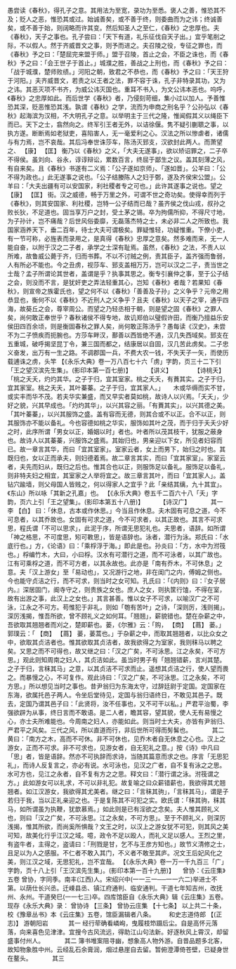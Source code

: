 <!-- { "loadSidebar": true } -->
愚尝读《春秋》，得孔子之意。其用法为至宽，录功为至悉。褒人之善，惟恐其不及；贬人之恶，惟恐其或过。始诚善矣，或不善于终，则委曲而为之讳；终诚善矣，或不善于始，则阔略而许其变。然后知圣人之至仁，《春秋》之忠厚也。夫《春秋》，天子之事也。孔子尝曰：「天下有道，礼乐征伐自天子出。」宜乎笔削之际，不以假人。然于齐威晋文之事，则予而进之。夫召陵之役，专征之罪也，而《春秋》予之曰：「楚屈完来盟于师。」盟于召陵，首止之会，不臣之诛也，而《春秋》予之曰：「会王世子于首止。」城濮之胜，善战之上刑也，而《春秋》予之曰：「战于城濮，楚师败绩。」河阳之朝，致君之不恭也，而《春秋》予之曰：「天王狩于河阳。」夫齐威晋文，若责之以王者之法，罪不容于诛，孔子非特录其功，又为之讳。其恶灭项不书齐，为威公讳灭国也。重耳不书入，为文公讳本恶也。呜呼，《春秋》之忠厚如此。而后世学《春秋》者，乃侵刻苛细，集小过以加人。予善惟恐其深，贬恶惟恐其浅。孰谓《春秋》之学，流而为申商之刑名乎？公孙弘以《春秋》起海滨为汉相，不大明孔子之意。以举明主于三代之隆，惟闻假其义以绳臣下而已。天下之士，翕然向之。终军引王者无外，以诘徐偃。隽不疑引蒯聩之事，以执方遂。断断焉如老狱吏，喜陷害人，无一毫爱利之心。汉法之所以惨虐者，诸儒与有力焉，岂不哀哉。其后冯奉世诛莎车，陈汤灭郅支，汉欲封此两人。而萧望之、 【康】  【匡】 衡乃以《春秋》之义，「大夫无遂事」，欲以矫诏罪之，二子卒不得侯。虽刘向、谷永，谆谆辩讼，累数百言，终屈于鄙生之议。盖其刻薄之风，有自来矣。且《春秋》书遂有二义焉：「公子遂如京师」、「遂如晋」。公羊曰：「公不得为政也。」此无遂事之说也。「公子结媵陈人之妇于鄄，遂及齐侯宋公盟」。公羊曰：「大夫出疆有可以安国家，利社稷者专之可也。」此许其遂事之说也。望之 【康】  【匡】 街。汉之威德，畅于万里之外，可谓不世之奇功矣。使得幸而列于《春秋》，则其安国家、利社稷，岂特一公子结而已哉？虽齐侯之伐山戎，叔孙之败长狄，不足道也。固当享万户之封，受土茅之锡。卒为拘儒所抑，不得尺寸地，为子孙计，岂不痛哉？后世风俗委靡，无磊落杰特之士，未必非二人之所致也。我国家涵养天下，垂二百年，待士大夫可谓极矣。罪疑惟轻，功疑惟重。下僚小吏，有一节可称，必旌表而录用之，是真得《春秋》忠厚之意矣。然多难而来，无一人能自奋，以附于汉之二子者，承学之士深有耻焉。虽然，《春秋》之法，不责人以所难，故鲁威公薨于齐，归而书葬。不以不讨贼之例，责其臣子，盖齐强而鲁弱，人有所必不能也。今之丑虏，视莎车、郅支盖相万万，岂可以汉之二子，责当世之士哉？孟子所谓论其世者，盖谓是乎？执事其思之。衡专引襄仲之事，至于公子结之会，则没而不言，是犹奸吏之弄法轻重其心，岂知《春秋》者哉？若果知《春秋》，则宣帝之族霍氏也，望之何不以《春秋》「善善及子孙」之义争乎？元帝之用恭显也，衡何不以《春秋》不近刑人之义争乎？且夫《春秋》以天子之宰，通乎四海，故葵丘之会，尊宰周公。而望之乃轻丞相于朝，则是望之固《春秋》之罪人矣，尚何敢正奉世乎？春秋诸侯不得专地，故讥郑伯以璧假许田，而衡乃擅益乐安侯田四百余顷，则是衡固春秋之罪人矣，尚何敢正陈汤乎？愚每读《汉史》，未尝不为二子愤疾而扼腕也。方莎车畔汉，鄯善以西皆绝不通，汉几失西域矣。郅支在五重城，破呼揭坚昆丁令，兼三国而都之，结康居以自固，汉几苦此虏矣。二子忠义奋发，出万有一生之路。不调郡国一兵，不费大农一钱，不失天子一矢，而使历载逋诛之虏，头竿
 【《永乐大典》卷一万八百七十六「虏」字韵，页三十二下引「王之望汉滨先生集」。(影印本第一百七册)】 
　　 【讲义】 
　　　 【诗桃夭】 
「桃之夭夭，灼灼其华。之子于归，宜其室家。桃之夭夭，有蕡其实。之子于归，宜其家室。桃之夭夭，其叶蓁蓁。之子于归，宜其家人。」　　木或华缛而实不甘，或实丰而华不茂。若夫华实兼盛，而又早实者莫如桃，故诗人以兴焉。「夭夭」，少好之貌，兴其早成也。「灼灼其华」，以兴其容之丽。「有蕡其实」，以兴其德之美。「其叶蓁蓁」，以兴其服饰之盛。盖有容而无德，则其合或不以正。合不以正，则其服饰亦不能以备礼。今也容德如桃之华实，服饰如其叶之茂，而于归于夭夭少好之时，此序所谓「男女以正，婚姻以时」者也。叶者所以茂其枝干，犹服之蔽身也。故诗人以其蓁蓁，兴服饰之盛焉。其始归也，男亲迎以下女，所见者妇容而已。故一章言其华，而曰「宜其室家」。室家云者，女上而男下，始归之时也。其既归也，女以正而承夫，则妇德着焉。故二章言其实，而曰「宜其家室」。家室云者，夫先而妇从，既归之后也。惟其合也以正，则服饰足以备礼。服饰足以备礼，则非特夫妇之相宜，其室家之人举将宜之。故三章言其叶，而曰「宜其家人」。盖钻穴踰墙，则父母国人皆贱之，何以得家人之宜乎？此「亲结其缡，九十其宜」。《东山》所以咏「其新之孔嘉」也。
 【《永乐大典》卷五千二百六十八「夭」字韵，页六上引「王之望集」。(影印本第五十八册)】 
　　 【诗汉广】 
　　　其一
李 【白】 曰：「休息，古本或作休思。」今当且作休息。夫木固有可息之道，今不可息者，以其乔故也。女固有可求之道，今不可求者，以其正故也。其言不可求思，程氏谓「不可以思求」，此泥于序，所谓无思犯礼也。夫思者，语辞。如所谓「神之格思，不可度思，矧可斁思」，皆是语辞也。泳者，潜行为泳。郑氏曰：「水底行也。」方，《论语》曰：「乘桴浮于海。」即此是也。孙炎曰：「方，水中为泭筏也。」桴编竹木，大曰，小曰桴。汉水有可潜行之道，而不可泳者，以其广故也。江有可乘桴之道，而不可方者，以其永故也。此亦是「南有乔木，不可休息」之意。夫「汉上游女」至「易动也」，又况游行之地，非在闺门之内，傅姆之侧也。今也能守贞洁之行，而不可求，则当时之女可知。孔氏曰：「《内则》曰：『女子居内。』深居固门，阍寺守之，则贵族之女也。庶人之女，则执筐行馌，不得在室，故有出游之事，此汉上之女也。」其言甚善。惟以女子不可求，以喻汉广之不可泳，江永之不可方。苟惟犯于非礼，则如「匏有苦叶」之诗，「深则厉，浅则揭」。深厉浅揭，惟吾所欲，曾不顾礼义之如何耳。「翘翘」，薪貌错也。楚在杂薪之中，吾欲取其翘翘者而刈之，楚即薪也。蒌，《尔雅》云：「购， 【商】  【蔏】 蒌。」郭璞云：「 【商】  【蔏】 蒌，蒌蒿也。」于杂薪之中，而取其翘翘者，以比众女之中，欲取其贞洁者也。惟其欲取其贞洁者，故我欲得之为室家，我则秣马以聘之矣。又思之而不可得也，故又继之曰：「汉之广矣，不可泳思。江之永矣，不可方思。」观此则知周南之妇人，其贞洁如此。虽当时男子有「翘翘错薪，言刈其楚。之子于归，言秣其马」之意，以其贞洁不可求而止。遥想其贞洁之行，使人望而畏之。而暴慢之心，不可复作。观此诗曰：「汉之广矣，不可泳思。江之永矣，不可方思。」所以想见当时之事也。昔尹翁归为东海太守，过辞廷尉于定国。定国家在东海，欲属托邑子两人。令坐后堂待见，定国与翁归语终日，不敢见其邑子。既去，定国乃谓其邑子曰：「此贤将，汝不任事也，又不可干以私。」严君平治蜀，李强欲辟为从事，终日言而不敢语。是二人者，瞻其容，望其貌，使人无有易慢之心，亦士夫所难能也。今周南之妇人，亦能如此。则当时士大夫，亦皆有尹翁归、严君平之风矣。三代之风，所以直道而行，非后世所可得而髣髴也。
　　　其二
黄曰：「南方之木，高而不可休。非不可休也，见乔木者自无休息之心也。汉上之游女，正而不可求。非不可求也，见游女者，自无犯礼之意。」按《诗》中凡曰「思」者，皆是语辞。然亦不可执辞而求诗，当随其篇意而求之也。序言「无思犯礼」，而诗人反复言之，亦必有说。水可泳也，见汉之广者，自不复有泳之之思。水可方也，见江之永者，自不复有方之之思。释文曰：「潜行谓之泳。泭筏谓之方。」此如游女可以礼求，不可以非礼犯。故复喻之曰众薪错薪也，我欲得其尤翘翘者。如江汉游女，我欲得其尤美者。继之曰：「言秣其驹」，「言秣其马」，谓是子若归于我，当以正礼亲迎之也。于是复陈其不可犯之实。欧氏谓：「秣其驹，秣其马，如所谓虽为执鞭，犹歆慕焉。」如此则是已有淫欲之念矣。夫人惟其顾礼义也，则曰「汉之广矣，不可泳思。江之永矣，不可方思」。至于不顾礼义，则深厉浅揭，惟其所欲，而尚奚所惧哉？文王之时，以汉上之游女犹不可犯，则其风之美可知，故美化行乎江汉之域。噫，政令不足以殴人，而礼义足以感人。王烈之里，有盗牛者，主得之，盗请曰：「刑戮是甘，乞不与王彦方知也。」故节义清修之士，且足以为人之感服。不仁者不敢入其门，不义者不敢至其庐。况文王后妃风化之美，则江汉之域，无思犯礼，岂不宜哉。
 【《永乐大典》卷一万一千九百三「广」字韵，页十八上引「王汉滨先生集」。(影印本第一百十九册)】 
　曾协：《云庄集》五卷
曾协，字同季。南丰(江西)人。宋绍兴中(一一三一──一一六二)举进士不第。以荫仕长兴丞。迁嵊县丞、镇江府通判、临安通判。干道七年知吉州，改抚州、永州。干道癸巳(一一七三)卒。四库馆臣自《永乐大典》辑《云庄集》五卷。
现存《永乐大典》录：
曾协诗 【三条】 
曾协云庄集 【十七条】 
以上共二十条，校《豫章丛书》本《云庄集》五卷，馆臣漏辑者八条。
　　和史志道侍郎 【(正志)】 游朝阳岩
　　　其一
经行荦确看嶙峋，曳履枝笻蹑后尘。自是高怀元落落，向来喜色见津津。宜搜今古风流远，得助江山句法新。好逐秋风上霄汉，却留盛事付州人。
　　　其二
簿书堆案阻寻幽，想象高人物外游。自昔品题多北客，故知物象胜中州。云经乱石余膏润，烟过悬崖自去留。暂俯澄潭倚苍壁，已疑身世在鳌头。
　　　其三
